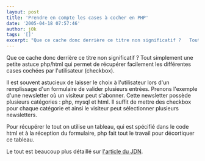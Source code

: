 ```yaml
---
layout: post
title: 'Prendre en compte les cases à cocher en PHP'
date: '2005-04-18 07:57:46'
author: j0k
tags: '[]'
excerpt: "Que ce cache donc derrière ce titre non significatif ?   Tout simplement une petite astuce php/html qui permet de récupérer facilement les différentes cases cochées par l'utilisateur (checkbox).  \n  \nIl est souvent astucieux de laisser le choix à l'utilisateur lors d'un remplissage d'un formulaire de valider plusieurs entrées. Prenons l'exemple d'une      …"
---
```


Que ce cache donc derrière ce titre non significatif ?   Tout simplement une petite astuce php/html qui permet de récupérer facilement les différentes cases cochées par l'utilisateur (checkbox).

Il est souvent astucieux de laisser le choix à l'utilisateur lors d'un remplissage d'un formulaire de valider plusieurs entrées. Prenons l'exemple d'une newsletter où un visiteur peut s'abonner. Cette newsletter possède plusieurs catégories : php, mysql et html. Il suffit de mettre des checkbox pour chaque catégorie et ainsi le visiteur peut sélectionner plusieurs newsletters.

Pour récupérer le tout on utilise un tableau, qui est spécifié dans le code html et à la réception du formulaire, php fait tout le travail pour décortiquer ce tableau.

Le tout est beaucoup plus détaillé sur [l'article du JDN](http://developpeur.journaldunet.com/tutoriel/php/050418-php-formulaire-checkbox-tableau-sql.shtml).
